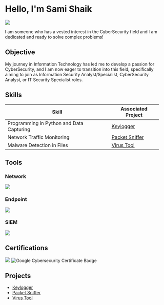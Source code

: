 # Hello, I'm Sami Shaik
<a href="www.linkedin.com/in/sami-shaik"><img src="https://img.shields.io/badge/-LinkedIn-0072b1?&style=for-the-badge&logo=linkedin&logoColor=white" /></a>

I am someone who has a vested interest in the CyberSecurity field and I am dedicated and ready to solve complex problems!

## Objective

My journey in Information Technology has led me to develop a passion for CyberSecurity, and I am now eager to transition into this field, specifically aiming to join as Information Security Analyst/Specialist, CyberSecurity Analyst, or IT Security Specialist roles. 
## Skills

| Skill                                         | Associated Project         |
|-----------------------------------------------|----------------------------|
| Programming in Python and Data Capturing          | <a href="https://github.com/PracticalAsian/Key-Logger/tree/main">Keylogger</a>|
| Network Traffic Monitoring   | <a href="https://github.com/PracticalAsian/Packet-Sniffer">Packet Sniffer</a>|
| Malware Detection in Files  | <a href="https://github.com/PracticalAsian/Virus-Tool">Virus Tool</a>|

## Tools

### Network
<div>
    <img src="https://img.shields.io/badge/-Wireshark-1679A7?&style=for-the-badge&logo=Wireshark&logoColor=white" />
</div>

### Endpoint
<div>
    <img src="https://img.shields.io/badge/-Microsoft_Defender_for_Endpoint-00A4EF?&style=for-the-badge&logo=Microsoft&logoColor=white" />
</div>

### SIEM
<div>
    <img src="https://img.shields.io/badge/-Splunk-000000?&style=for-the-badge&logo=Splunk&logoColor=white" />
</div>

## Certifications
<div>
<img src="https://img.shields.io/badge/-Security%2B-FF0000?&style=for-the-badge&logo=CompTIA&logoColor=white" />
<img src="https://img.shields.io/badge/Google%20Cybersecurity%20Certificate-4285F4?style=for-the-badge&logo=Google&logoColor=white" alt="Google Cybersecurity Certificate Badge"/>
</div>

## Projects
- <a href="https://github.com/PracticalAsian/Key-Logger/tree/main">Keylogger</a>
- <a href="https://github.com/PracticalAsian/Packet-Sniffer">Packet Sniffer</a>
- <a href="https://github.com/PracticalAsian/Virus-Tool">Virus Tool</a>


